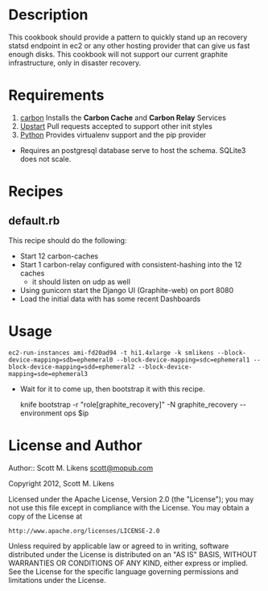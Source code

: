 Description
===========

This cookbook should provide a pattern to quickly stand up an recovery statsd endpoint in ec2 or any other hosting provider that can give us fast enough disks.  This cookbook will not support our current graphite infrastructure, only in disaster recovery.

Requirements
============

1. [carbon](http://github.com/damm/carbon/)
  Installs the **Carbon Cache** and **Carbon Relay** Services
2. [Upstart](http://upstart.ubuntu.com/)
  Pull requests accepted to support other init styles
3. [Python](http://github.com/opscode-cookbooks/python/)
  Provides virtualenv support and the pip provider

+ Requires an postgresql database serve to host the schema.  SQLite3 does not scale.

Recipes
============

default.rb
----------

This recipe should do the following:
  + Start 12 carbon-caches
  + Start 1 carbon-relay configured with consistent-hashing into the 12 caches
    + it should listen on udp as well
  + Using gunicorn start the Django UI (Graphite-web) on port 8080
  + Load the initial data with has some recent Dashboards
  

Usage
==================

    ec2-run-instances ami-fd20ad94 -t hi1.4xlarge -k smlikens --block-device-mapping=sdb=ephemeral0 --block-device-mapping=sdc=ephemeral1 --block-device-mapping=sdd=ephemeral2 --block-device-mapping=sde=ephemeral3

* Wait for it to come up, then bootstrap it with this recipe.

    knife bootstrap  -r "role[graphite_recovery]" -N graphite_recovery --environment ops $ip

License and Author
==================
Author:: Scott M. Likens <scott@mopub.com>

Copyright 2012, Scott M. Likens

Licensed under the Apache License, Version 2.0 (the "License");
you may not use this file except in compliance with the License.
You may obtain a copy of the License at

    http://www.apache.org/licenses/LICENSE-2.0

Unless required by applicable law or agreed to in writing, software
distributed under the License is distributed on an "AS IS" BASIS,
WITHOUT WARRANTIES OR CONDITIONS OF ANY KIND, either express or implied.
See the License for the specific language governing permissions and
limitations under the License.
  
